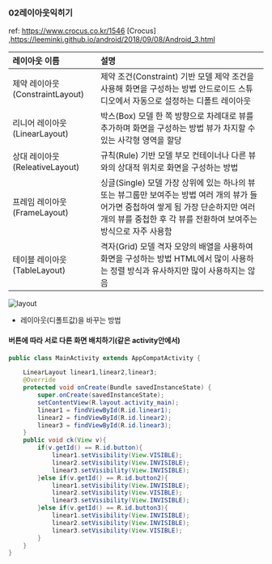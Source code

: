 ### 02레이아웃익히기

ref: https://www.crocus.co.kr/1546 [Crocus]  ,https://leeminki.github.io/android/2018/09/08/Android_3.html

| 레이아웃 이름                    | 설명                                                         |
| :------------------------------- | :----------------------------------------------------------- |
| 제약 레이아웃 (ConstraintLayout) | 제약 조건(Constraint) 기반 모델 제약 조건을 사용해 화면을 구성하는 방법 안드로이드 스튜디오에서 자동으로 설정하는 디폴트 레이아웃 |
| 리니어 레이아웃(LinearLayout)    | 박스(Box) 모델 한 쪽 방향으로 차례대로 뷰를 추가하며 화면을 구성하는 방법 뷰가 차지할 수 있는 사각형 영역을 할당 |
| 상대 레이아웃(ReleativeLayout)   | 규칙(Rule) 기반 모델 부모 컨테이너나 다른 뷰와의 상대적 위치로 화면을 구성하는 방법 |
| 프레임 레이아웃(FrameLayout)     | 싱글(Single) 모델 가장 상위에 있는 하나의 뷰 또는 뷰그룹만 보여주는 방법 여러 개의 뷰가 들어가면 중첩하여 쌓게 됨 가장 단순하지만 여러 개의 뷰를 중첩한 후 각 뷰를 전환하여 보여주는 방식으로 자주 사용함 |
| 테이블 레이아웃(TableLayout)     | 격자(Grid) 모델 격자 모양의 배열을 사용하여 화면을 구성하는 방법 HTML에서 많이 사용하는 정렬 방식과 유사하지만 많이 사용하지는 않음 |

![layout](https://user-images.githubusercontent.com/52269210/73338014-f7618300-42b8-11ea-9628-d87843aaa26a.JPG)



- 레이아웃(디폴트값)을 바꾸는 방법

  



#### 버튼에 따라 서로 다른 화면 배치하기(같은 activity안에서)

```java
public class MainActivity extends AppCompatActivity {

    LinearLayout linear1,linear2,linear3;
    @Override
    protected void onCreate(Bundle savedInstanceState) {
        super.onCreate(savedInstanceState);
        setContentView(R.layout.activity_main);
        linear1 = findViewById(R.id.linear1);
        linear2 = findViewById(R.id.linear2);
        linear3 = findViewById(R.id.linear3);
    }
    public void ck(View v){
        if(v.getId() == R.id.button){
            linear1.setVisibility(View.VISIBLE);
            linear2.setVisibility(View.INVISIBLE);
            linear3.setVisibility(View.INVISIBLE);
        }else if(v.getId() == R.id.button2){
            linear1.setVisibility(View.INVISIBLE);
            linear2.setVisibility(View.VISIBLE);
            linear3.setVisibility(View.INVISIBLE);
        }else if(v.getId() == R.id.button3){
            linear1.setVisibility(View.INVISIBLE);
            linear2.setVisibility(View.INVISIBLE);
            linear3.setVisibility(View.VISIBLE);
        }
    }
}


```

